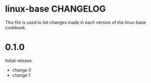# linux-base CHANGELOG

This file is used to list changes made in each version of the linux-base cookbook.

# 0.1.0

Initial release.

- change 0
- change 1

